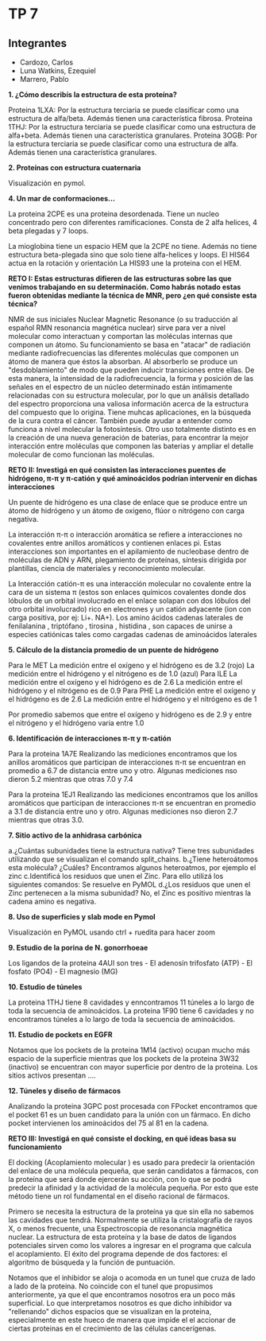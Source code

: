 # TP 7

## Integrantes
* Cardozo, Carlos
* Luna Watkins, Ezequiel
* Marrero, Pablo

**1. ¿Cómo describís la estructura de esta proteína?**

Proteina 1LXA: Por la estructura terciaria se puede clasificar como una estructura de alfa/beta. Además tienen una característica fibrosa.
Proteina 1THJ: Por la estructura terciaria se puede clasificar como una estructura de alfa+beta. Además tienen una característica granulares.
Proteina 3OGB: Por la estructura terciaria se puede clasificar como una estructura de alfa. Además tienen una característica granulares.

**2. Proteínas con estructura cuaternaria**

Visualización en pymol.

**4. Un mar de conformaciones...**

La proteina 2CPE es una proteina desordenada. Tiene un nucleo concentrado pero con diferentes ramificaciones. Consta de 2 alfa helices, 4 beta plegadas y 7 loops. 

La mioglobina tiene un espacio HEM que la 2CPE no tiene. Además no tiene estructura beta-plegada sino que solo tiene alfa-helices y loops.
El HIS64 actua en la rotación y orientación
La HIS93 une la proteina con el HEM.


**RETO I: Estas estructuras difieren de las estructuras sobre las que venimos trabajando en su determinación. Como habrás notado estas fueron obtenidas mediante la técnica de MNR, pero ¿en qué consiste esta técnica?**

NMR de sus iniciales Nuclear Magnetic Resonance (o su traducción al español RMN resonancia magnética nuclear) sirve para ver a nivel molecular como interactuan y comportan las moléculas internas que componen un átomo.
Su funcionamiento se basa en "atacar" de radiación mediante radiofrecuencias las diferentes moléculas que componen un átomo de manera que éstos la absorban. Al absorberlo se produce un "desdoblamiento" de modo que pueden inducir transiciones entre ellas.
De esta manera, la intensidad de la radiofrecuencia, la forma y posición de las señales en el espectro de un núcleo determinado están intimamente relacionadas con su estructura molecular, por lo que un análisis detallado del espectro proporciona una valiosa información acerca de la estructura del compuesto que lo origina.
Tiene muhcas aplicaciones, en la búsqueda de la cura contra el cáncer. También puede ayudar a entender como funciona a nivel molecular la fotosíntesis. 
Otro uso totalmente distinto es en la creación de una nueva generación de baterias, para encontrar la mejor interacción entre moléculas que componen las baterias y ampliar el detalle molecular de como funcionan las moléculas.

**RETO II: Investigá en qué consisten las interacciones puentes de hidrógeno, π-π y π-catión y qué aminoácidos podrían intervenir en dichas interacciones**

Un puente de hidrógeno es una clase de enlace que se produce entre un átomo de hidrógeno y un átomo de oxigeno, flúor o nitrógeno con carga negativa. 

La interacción π-π o interacción aromática se refiere a interacciones no covalentes entre anillos aromáticos y contienen enlaces pi. Estas interacciones son importantes en el apilamiento de nucleobase dentro de moléculas de ADN y ARN, plegamiento de proteínas, síntesis dirigida por plantillas, ciencia de materiales y reconocimiento molecular.

La Interacción catión-π es una interacción molecular no covalente entre la cara de un sistema π (estos son enlaces químicos covalentes donde dos lóbulos de un orbital involucrado en el enlace solapan con dos lóbulos del otro orbital involucrado) rico en electrones y un catión adyacente (ion con carga positiva, por ej: Li+. NA+). 
Los amino ácidos cadenas laterales de fenilalanina , triptófano , tirosina , histidina , son capaces de unirse a especies catiónicas tales como cargadas cadenas de aminoácidos laterales

**5. Cálculo de la distancia promedio de un puente de hidrógeno**

Para le MET
	La medición entre el oxígeno y el hidrógeno es de 3.2 (rojo)
	La medición entre el hidrógeno y el nitrógeno es de 1.0 (azul)
Para ILE
	La medición entre el oxígeno y el hidrógeno es de 2.6
	La medición entre el hidrógeno y el nitrógeno es de 0.9
Para PHE
	La medición entre el oxígeno y el hidrógeno es de 2.6
	La medición entre el hidrógeno y el nitrógeno es de 1
	
Por promedio sabemos que entre el oxígeno y hidrógeno es de 2.9 y entre el nitrógeno y el hidrógeno varia entre 1.0 


**6. Identificación de interacciones π-π y π-catión**

Para la proteina 1A7E
	Realizando las mediciones encontramos que los anillos aromáticos que participan de interacciones π-π se encuentran en promedio a 6.7 de distancia entre uno y otro. Algunas mediciones nso dieron 5.2 mientras que otras 7.0 y 7.4

Para la proteina 1EJ1
	Realizando las mediciones encontramos que los anillos aromáticos que participan de interacciones π-π se encuentran en promedio a 3.1 de distancia entre uno y otro. Algunas mediciones nso dieron 2.7 mientras que otras 3.0.

**7. Sitio activo de la anhidrasa carbónica**

a.¿Cuántas subunidades tiene la estructura nativa?
	Tiene tres subunidades utilizando que se visualizan el comando split_chains.
b.¿Tiene heteroátomos esta molécula? ¿Cuáles?
	Encontramos algunos heteroatmos, por ejemplo el zinc
c.Identificá los residuos que unen el Zinc. Para ello utilizá los siguientes comandos:
	Se resuelve en PyMOL
d.¿Los residuos que unen el Zinc pertenecen a la misma subunidad?
	No, el Zinc es positivo mientras la cadena amino es negativa.
	
**8. Uso de superficies y slab mode en Pymol**

Visualización en PyMOL usando ctrl + ruedita para hacer zoom

**9. Estudio de la porina de ​N. gonorrhoeae**

Los ligandos de la proteina 4AUI son tres
	- El adenosín trifosfato (ATP)
	- El fosfato (PO4)
	- El magnesio (MG)

**10. Estudio de túneles**

La proteina 1THJ tiene 8 cavidades y enncontramos 11 túneles a lo largo de toda la secuencia de aminoácidos.
La proteina 1F90 tiene 6 cavidades y no encontramos túneles a lo largo de toda la secuencia de aminoácidos.


**11. Estudio de pockets en EGFR**

Notamos que los pockets de la proteina 1M14 (activo) ocupan mucho más espacio de la superficie mientras que los pockets de la proteina 3W32 (inactivo) se encuentran con mayor superficie por dentro de la proteina.
Los sitios activos presentan .... 

**12. Túneles y diseño de fármacos**

Analizando la proteina 3GPC post procesada con FPocket encontramos que el pocket 61 es un buen candidato para la unión con un fármaco. En dicho pocket intervienen los aminoácidos del 75 al 81 en la cadena.

**RETO III: Investigá en qué consiste el docking, en qué ideas basa su funcionamiento**

El docking (Acoplamiento molecular ) es usado para predecir la orientación del enlace de una molécula pequeña, que serán candidatos a fármacos, con la proteína que será donde ejercerán su acción, con lo que se podrá predecir la afinidad y la actividad de la molécula pequeña. 
Por esto que este método tiene un rol fundamental en el diseño racional de fármacos.

Primero se necesita la estructura de la proteína ya que sin ella no sabemos las cavidades que tendrá. Normalmente se utiliza la cristalografía de rayos X, o menos frecuente, una Espectroscopia de resonancia magnética nuclear. La estructura de esta proteína y la base de datos de ligandos potenciales sirven como los valores a ingresar en el programa que calcula el acoplamiento. El éxito del programa depende de dos factores: el algoritmo de búsqueda y la función de puntuación. 

Notamos que el inhibidor se aloja o acomoda en un tunel que cruza de lado a lado de la proteina. No coincide con el tunel que propusimos anteriormente, ya que el que encontramos nosotros era un poco más superficial. 
Lo que interpretamos nosotros es que dicho inhibidor va "rellenando" dichos espacios que se visualizan en la proteina, especialmente en este hueco de manera que impide el el accionar de ciertas proteinas en el crecimiento de las células cancerígenas. 
